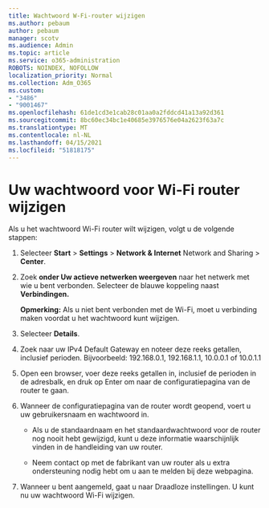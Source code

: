 ```yaml
---
title: Wachtwoord W-Fi-router wijzigen
ms.author: pebaum
author: pebaum
manager: scotv
ms.audience: Admin
ms.topic: article
ms.service: o365-administration
ROBOTS: NOINDEX, NOFOLLOW
localization_priority: Normal
ms.collection: Adm_O365
ms.custom:
- "3486"
- "9001467"
ms.openlocfilehash: 61de1cd3e1cab28c01aa0a2fddcd41a13a92d361
ms.sourcegitcommit: 8bc60ec34bc1e40685e3976576e04a2623f63a7c
ms.translationtype: MT
ms.contentlocale: nl-NL
ms.lasthandoff: 04/15/2021
ms.locfileid: "51818175"
---
```

# <a name="change-your-wi-fi-router-password"></a>Uw wachtwoord voor Wi-Fi router wijzigen

Als u het wachtwoord Wi-Fi router wilt wijzigen, volgt u de volgende stappen:

1. Selecteer **Start**  >  **Settings**  >  **Network & Internet** Network and Sharing  >  **Center**.

2. Zoek **onder Uw actieve netwerken weergeven** naar het netwerk met wie u bent verbonden. Selecteer de blauwe koppeling naast **Verbindingen.**<br>

   **Opmerking:** Als u niet bent verbonden met de Wi-Fi, moet u verbinding maken voordat u het wachtwoord kunt wijzigen.

3. Selecteer **Details**.

4. Zoek naar uw IPv4 Default Gateway en noteer deze reeks getallen, inclusief perioden. Bijvoorbeeld: 192.168.0.1, 192.168.1.1, 10.0.0.1 of 10.0.1.1

5. Open een browser, voer deze reeks getallen in, inclusief de perioden in de adresbalk, en druk op Enter om naar de configuratiepagina van de router te gaan.

6. Wanneer de configuratiepagina van de router wordt geopend, voert u uw gebruikersnaam en wachtwoord in.<br>
   - Als u de standaardnaam en het standaardwachtwoord voor de router nog nooit hebt gewijzigd, kunt u deze informatie waarschijnlijk vinden in de handleiding van uw router.

   - Neem contact op met de fabrikant van uw router als u extra ondersteuning nodig hebt om u aan te melden bij deze webpagina.

7. Wanneer u bent aangemeld, gaat u naar Draadloze instellingen. U kunt nu uw wachtwoord Wi-Fi wijzigen.

